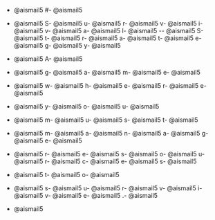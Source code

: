 - @aismail5
#- @aismail5
 - @aismail5
S- @aismail5
u- @aismail5
r- @aismail5
v- @aismail5
i- @aismail5
v- @aismail5
a- @aismail5
l- @aismail5
-- @aismail5
S- @aismail5
t- @aismail5
r- @aismail5
a- @aismail5
t- @aismail5
e- @aismail5
g- @aismail5
y- @aismail5

- @aismail5
A- @aismail5
 - @aismail5
g- @aismail5
a- @aismail5
m- @aismail5
e- @aismail5
 - @aismail5
w- @aismail5
h- @aismail5
e- @aismail5
r- @aismail5
e- @aismail5
 - @aismail5
y- @aismail5
o- @aismail5
u- @aismail5
 - @aismail5
m- @aismail5
u- @aismail5
s- @aismail5
t- @aismail5
 - @aismail5
m- @aismail5
a- @aismail5
n- @aismail5
a- @aismail5
g- @aismail5
e- @aismail5
 - @aismail5
r- @aismail5
e- @aismail5
s- @aismail5
o- @aismail5
u- @aismail5
r- @aismail5
c- @aismail5
e- @aismail5
s- @aismail5
 - @aismail5
t- @aismail5
o- @aismail5
 - @aismail5
s- @aismail5
u- @aismail5
r- @aismail5
v- @aismail5
i- @aismail5
v- @aismail5
e- @aismail5
.- @aismail5

- @aismail5
